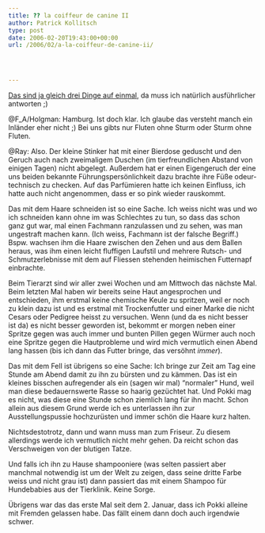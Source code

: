 ```yaml
---
title: ?? la coiffeur de canine II
author: Patrick Kollitsch
type: post
date: 2006-02-20T19:43:00+00:00
url: /2006/02/a-la-coiffeur-de-canine-ii/




---
```

[Das sind ja gleich drei Dinge auf einmal][1], da muss ich nat&uuml;rlich ausf&uuml;hrlicher antworten ;)

@F_A/Holgman: Hamburg. Ist doch klar. Ich glaube das versteht manch ein Inl&auml;nder eher nicht ;) Bei uns gibts nur Fluten ohne Sturm oder Sturm ohne Fluten.

@Ray: Also. Der kleine Stinker hat mit einer Bierdose geduscht und den Geruch auch nach zweimaligem Duschen (im tierfreundlichen Abstand von einigen Tagen) nicht abgelegt. Au&szlig;erdem hat er einen Eigengeruch der eine uns beiden bekannte F&uuml;hrungspers&ouml;nlichkeit dazu brachte ihre F&uuml;&szlig;e odeur-technisch zu checken. Auf das Parf&uuml;mieren hatte ich keinen Einfluss, ich hatte auch nicht angenommen, dass er so pink wieder rauskommt.

Das mit dem Haare schneiden ist so eine Sache. Ich weiss nicht was und wo ich schneiden kann ohne im was Schlechtes zu tun, so dass das schon ganz gut war, mal einen Fachmann ranzulassen und zu sehen, was man ungestraft machen kann. (Ich weiss, Fachmann ist der falsche Begriff.) Bspw. wachsen ihm die Haare zwischen den Zehen und aus dem Ballen heraus, was ihm einen leicht fluffigen Laufstil und mehrere Rutsch- und Schmutzerlebnisse mit dem auf Fliessen stehenden heimischen Futternapf einbrachte. 

Beim Tierarzt sind wir aller zwei Wochen und am Mittwoch das n&auml;chste Mal. Beim letzten Mal haben wir bereits seine Haut angesprochen und entschieden, ihm erstmal keine chemische Keule zu spritzen, weil er noch zu klein dazu ist und es erstmal mit Trockenfutter und einer Marke die nicht Cesars oder Pedigree heisst zu versuchen. Wenn (und da es nicht besser ist da) es nicht besser geworden ist, bekommt er morgen neben einer Spritze gegen was auch immer und bunten Pillen gegen W&uuml;rmer auch noch eine Spritze gegen die Hautprobleme und wird mich vermutlich einen Abend lang hassen (bis ich dann das Futter bringe, das vers&ouml;hnt _immer_).

Das mit dem Fell ist &uuml;brigens so eine Sache: Ich bringe zur Zeit am Tag eine Stunde am Abend damit zu ihn zu b&uuml;rsten und zu k&auml;mmen. Das ist ein kleines bisschen aufregender als ein (sagen wir mal) &#8220;normaler&#8221; Hund, weil man diese bedauernswerte Rasse so haarig gez&uuml;chtet hat. Und Pokki mag es nicht, was diese eine Stunde schon ziemlich lang f&uuml;r ihn macht. Schon allein aus diesem Grund werde ich es unterlassen ihn zur Ausstellungspussie hochzur&uuml;sten und immer sch&ouml;n die Haare kurz halten.

Nichtsdestotrotz, dann und wann muss man zum Friseur. Zu diesem allerdings werde ich vermutlich nicht mehr gehen. Da reicht schon das Verschweigen von der blutigen Tatze.

Und falls ich ihn zu Hause shampooniere (was selten passiert aber manchmal notwendig ist um der Welt zu zeigen, dass seine dritte Farbe weiss und nicht grau ist) dann passiert das mit einem Shampoo f&uuml;r Hundebabies aus der Tierklinik. Keine Sorge.

&Uuml;brigens war das das erste Mal seit dem 2. Januar, dass ich Pokki alleine mit Fremden gelassen habe. Das f&auml;llt einem dann doch auch irgendwie schwer.

 [1]: http://die.schreibbloga.de/weblog/653/a-la-coiffeur-de-canine